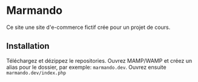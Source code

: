 # Marmando

Ce site une site d'e-commerce fictif crée pour un projet de cours.

## Installation

Téléchargez et dézippez le repositories. Ouvrez MAMP/WAMP et créez un alias pour le dossier, par exemple: `marmando.dev`.
Ouvrez ensuite `marmando.dev/index.php`